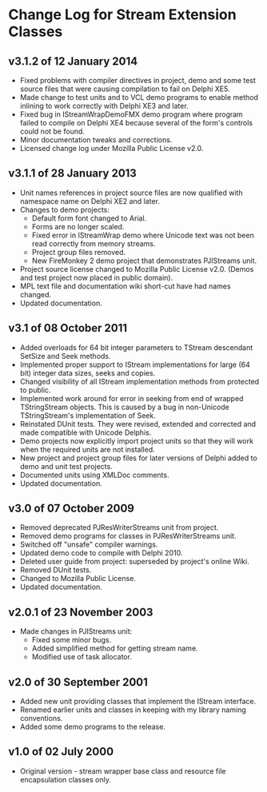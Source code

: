 # Change Log for Stream Extension Classes

## v3.1.2 of 12 January 2014

+ Fixed problems with compiler directives in project, demo and some test source files that were causing compilation to fail on Delphi XE5.
+ Made change to test units and to VCL demo programs to enable method inlining to work correctly with Delphi XE3 and later.
+ Fixed bug in IStreamWrapDemoFMX demo program where program failed to compile on Delphi XE4 because several of the form's controls could not be found.
+ Minor documentation tweaks and corrections.
+ Licensed change log under Mozilla Public License v2.0.

## v3.1.1 of 28 January 2013

+ Unit names references in project source files are now qualified with namespace name on Delphi XE2 and later.
+ Changes to demo projects:
  + Default form font changed to Arial.
  + Forms are no longer scaled.
  + Fixed error in IStreamWrap demo where Unicode text was not been read correctly from memory streams.
  + Project group files removed.
  + New FireMonkey 2 demo project that demonstrates PJIStreams unit.
+ Project source license changed to Mozilla Public License v2.0. (Demos and test project now placed in public domain).
+ MPL text file and documentation wiki short-cut have had names changed.
+ Updated documentation.

## v3.1 of 08 October 2011

+ Added overloads for 64 bit integer parameters to TStream descendant SetSize and Seek methods.
+ Implemented proper support to IStream implementations for large (64 bit) integer data sizes, seeks and copies.
+ Changed visibility of all IStream implementation methods from protected to public.
+ Implemented work around for error in seeking from end of wrapped TStringStream objects. This is caused by a bug in non-Unicode TStringStream's implementation of Seek.
+ Reinstated DUnit tests. They were revised, extended and corrected and made compatible with Unicode Delphis.
+ Demo projects now explicitly import project units so that they will work when the required units are not installed.
+ New project and project group files for later versions of Delphi added to demo and unit test projects.
+ Documented units using XMLDoc comments.
+ Updated documentation.

## v3.0 of 07 October 2009

+ Removed deprecated PJResWriterStreams unit from project.
+ Removed demo programs for classes in PJResWriterStreams unit.
+ Switched off "unsafe" compiler warnings.
+ Updated demo code to compile with Delphi 2010.
+ Deleted user guide from project: superseded by project's online Wiki.
+ Removed DUnit tests.
+ Changed to Mozilla Public License.
+ Updated documentation.

## v2.0.1 of 23 November 2003

+ Made changes in PJIStreams unit:
  + Fixed some minor bugs.
  + Added simplified method for getting stream name.
  + Modified use of task allocator.

## v2.0 of 30 September 2001

+ Added new unit providing classes that implement the IStream interface.
+ Renamed earlier units and classes in keeping with my library naming conventions.
+ Added some demo programs to the release.

## v1.0 of 02 July 2000

+ Original version - stream wrapper base class and resource file encapsulation classes only.
